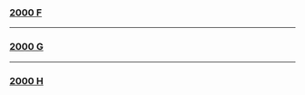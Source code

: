 ### [2000 F](https://codeforces.com/contest/2000/problem/F)













---

### [2000 G](https://codeforces.com/contest/2000/problem/G)















---

### [2000 H](https://codeforces.com/contest/2000/problem/H)

























